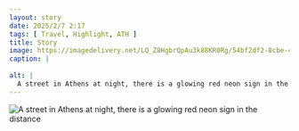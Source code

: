 ```yaml
---
layout: story
date: 2025/2/7 2:17
tags: [ Travel, Highlight, ATH ]
title: Story
image: https://imagedelivery.net/LQ_Z8HgbrQpAu3k88KR0Rg/54bf2df2-8cbe-4f40-cb0e-30987f81fb00/public
caption: |
  
alt: |
  A street in Athens at night, there is a glowing red neon sign in the distance
---
```



![A street in Athens at night, there is a glowing red neon sign in the distance](https://imagedelivery.net/LQ_Z8HgbrQpAu3k88KR0Rg/54bf2df2-8cbe-4f40-cb0e-30987f81fb00/public)


